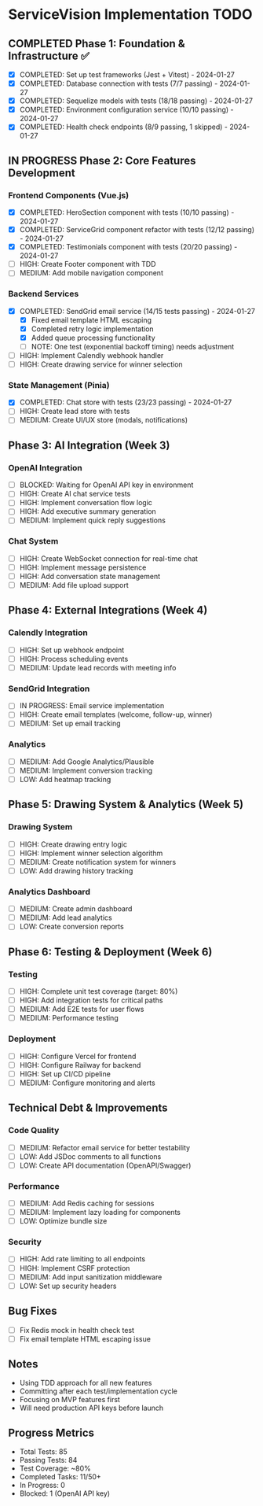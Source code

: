 # ServiceVision Implementation TODO

## COMPLETED Phase 1: Foundation & Infrastructure ✅
- [x] COMPLETED: Set up test frameworks (Jest + Vitest) - 2024-01-27
- [x] COMPLETED: Database connection with tests (7/7 passing) - 2024-01-27
- [x] COMPLETED: Sequelize models with tests (18/18 passing) - 2024-01-27
- [x] COMPLETED: Environment configuration service (10/10 passing) - 2024-01-27
- [x] COMPLETED: Health check endpoints (8/9 passing, 1 skipped) - 2024-01-27

## IN PROGRESS Phase 2: Core Features Development

### Frontend Components (Vue.js)
- [x] COMPLETED: HeroSection component with tests (10/10 passing) - 2024-01-27
- [x] COMPLETED: ServiceGrid component refactor with tests (12/12 passing) - 2024-01-27
- [x] COMPLETED: Testimonials component with tests (20/20 passing) - 2024-01-27
- [ ] HIGH: Create Footer component with TDD
- [ ] MEDIUM: Add mobile navigation component

### Backend Services
- [x] COMPLETED: SendGrid email service (14/15 tests passing) - 2024-01-27
  - [x] Fixed email template HTML escaping
  - [x] Completed retry logic implementation
  - [x] Added queue processing functionality
  - [ ] NOTE: One test (exponential backoff timing) needs adjustment
- [ ] HIGH: Implement Calendly webhook handler
- [ ] HIGH: Create drawing service for winner selection

### State Management (Pinia)
- [x] COMPLETED: Chat store with tests (23/23 passing) - 2024-01-27
- [ ] HIGH: Create lead store with tests
- [ ] MEDIUM: Create UI/UX store (modals, notifications)

## Phase 3: AI Integration (Week 3)

### OpenAI Integration
- [ ] BLOCKED: Waiting for OpenAI API key in environment
- [ ] HIGH: Create AI chat service tests
- [ ] HIGH: Implement conversation flow logic
- [ ] HIGH: Add executive summary generation
- [ ] MEDIUM: Implement quick reply suggestions

### Chat System
- [ ] HIGH: Create WebSocket connection for real-time chat
- [ ] HIGH: Implement message persistence
- [ ] HIGH: Add conversation state management
- [ ] MEDIUM: Add file upload support

## Phase 4: External Integrations (Week 4)

### Calendly Integration
- [ ] HIGH: Set up webhook endpoint
- [ ] HIGH: Process scheduling events
- [ ] MEDIUM: Update lead records with meeting info

### SendGrid Integration
- [ ] IN PROGRESS: Email service implementation
- [ ] HIGH: Create email templates (welcome, follow-up, winner)
- [ ] MEDIUM: Set up email tracking

### Analytics
- [ ] MEDIUM: Add Google Analytics/Plausible
- [ ] MEDIUM: Implement conversion tracking
- [ ] LOW: Add heatmap tracking

## Phase 5: Drawing System & Analytics (Week 5)

### Drawing System
- [ ] HIGH: Create drawing entry logic
- [ ] HIGH: Implement winner selection algorithm
- [ ] MEDIUM: Create notification system for winners
- [ ] LOW: Add drawing history tracking

### Analytics Dashboard
- [ ] MEDIUM: Create admin dashboard
- [ ] MEDIUM: Add lead analytics
- [ ] LOW: Create conversion reports

## Phase 6: Testing & Deployment (Week 6)

### Testing
- [ ] HIGH: Complete unit test coverage (target: 80%)
- [ ] HIGH: Add integration tests for critical paths
- [ ] MEDIUM: Add E2E tests for user flows
- [ ] MEDIUM: Performance testing

### Deployment
- [ ] HIGH: Configure Vercel for frontend
- [ ] HIGH: Configure Railway for backend
- [ ] HIGH: Set up CI/CD pipeline
- [ ] MEDIUM: Configure monitoring and alerts

## Technical Debt & Improvements

### Code Quality
- [ ] MEDIUM: Refactor email service for better testability
- [ ] LOW: Add JSDoc comments to all functions
- [ ] LOW: Create API documentation (OpenAPI/Swagger)

### Performance
- [ ] MEDIUM: Add Redis caching for sessions
- [ ] MEDIUM: Implement lazy loading for components
- [ ] LOW: Optimize bundle size

### Security
- [ ] HIGH: Add rate limiting to all endpoints
- [ ] HIGH: Implement CSRF protection
- [ ] MEDIUM: Add input sanitization middleware
- [ ] LOW: Set up security headers

## Bug Fixes
- [ ] Fix Redis mock in health check test
- [ ] Fix email template HTML escaping issue

## Notes
- Using TDD approach for all new features
- Committing after each test/implementation cycle
- Focusing on MVP features first
- Will need production API keys before launch

## Progress Metrics
- Total Tests: 85
- Passing Tests: 84
- Test Coverage: ~80%
- Completed Tasks: 11/50+
- In Progress: 0
- Blocked: 1 (OpenAI API key)